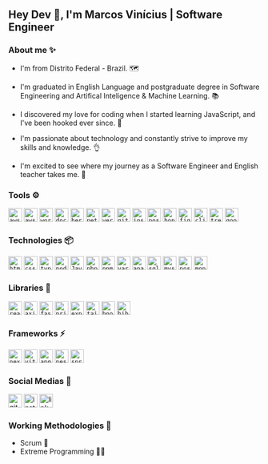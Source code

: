 ## Hey Dev 👋, I'm Marcos Vinícius | Software Engineer

### About me ✨

 - I'm from Distrito Federal - Brazil. 🗺️

 - I'm graduated in English Language and postgraduate degree in Software Engineering and Artifical Inteligence & Machine Learning. 📚

 - I discovered my love for coding when I started learning JavaScript, and I've been hooked ever since. 🤝
 
 - I'm passionate about technology and constantly strive to improve my skills and knowledge. 👌

 - I'm excited to see where my journey as a Software Engineer and English teacher takes me. 🚀

### Tools ⚙

<code><img height="27" src="https://cdn.simpleicons.org/awslambda/99aab5" alt="aws lambda"></code>
<code><img height="27" src="https://cdn.simpleicons.org/amazons3/99aab5" alt="aws s3"></code>
<code><img height="27" src="https://cdn.simpleicons.org/wordpress/99aab5" alt="wordpress"></code>
<code><img height="27" src="https://cdn.simpleicons.org/docker/99aab5" alt="docker"></code>
<code><img height="27" src="https://cdn.simpleicons.org/heroku/99aab5" alt="heroku"></code>
<code><img height="27" src="https://cdn.simpleicons.org/netlify/99aab5" alt="netlify"></code>
<code><img height="27" src="https://cdn.simpleicons.org/vercel/99aab5" alt="vercel"></code>
<code><img height="27" src="https://cdn.simpleicons.org/github/99aab5" alt="github"></code>
<code><img height="27" src="https://cdn.simpleicons.org/insomnia/99aab5" alt="insomnia"></code>
<code><img height="27" src="https://cdn.simpleicons.org/postman/99aab5" alt="postman"></code>
<code><img height="27" src="https://cdn.simpleicons.org/hoppscotch/99aab5" alt="hoppscotch"></code>
<code><img height="27" src="https://cdn.simpleicons.org/figma/99aab5" alt="figma"></code>
<code><img height="27" src="https://cdn.simpleicons.org/clickup/99aab5" alt="clickup"></code>
<code><img height="27" src="https://cdn.simpleicons.org/trello/99aab5" alt="trello"></code>
<code><img height="27" src="https://cdn.simpleicons.org/googlemeet/99aab5" alt="google meet"></code>

### Technologies 📦

<code><img height="27" src="https://cdn.simpleicons.org/html5/99aab5" alt="html5"></code>
<code><img height="27" src="https://cdn.simpleicons.org/css3/99aab5" alt="css3"></code>
<code><img height="27" src="https://cdn.simpleicons.org/typescript/99aab5" alt="typescript"></code>
<code><img height="27" src="https://cdn.simpleicons.org/node.js/99aab5" alt="node.js"></code>
<code><img height="27" src="https://cdn.simpleicons.org/OpenJDK/99aab5" alt="Java"></code>
<code><img height="27" src="https://cdn.simpleicons.org/php/99aab5" alt="php"></code>
<code><img height="27" src="https://cdn.simpleicons.org/npm/99aab5" alt="npm"></code>
<code><img height="27" src="https://cdn.simpleicons.org/yarn/99aab5" alt="yarn"></code>
<code><img height="27" src="https://cdn.simpleicons.org/apachemaven/99aab5" alt="apachemaven"></code>
<code><img height="27" src="https://cdn.simpleicons.org/sqlite/99aab5" alt="sqlite"></code>
<code><img height="27" src="https://cdn.simpleicons.org/mysql/99aab5" alt="mysql"></code>
<code><img height="27" src="https://cdn.simpleicons.org/postgresql/99aab5" alt="postgresql"></code>
<code><img height="27" src="https://cdn.simpleicons.org/mongodb/99aab5" alt="mongodb"></code>

### Libraries 🌴

<code><img height="27" src="https://cdn.simpleicons.org/react/99aab5" alt="react"></code>
<code><img height="27" src="https://cdn.simpleicons.org/axios/99aab5" alt="axios"></code>
<code><img height="27" src="https://cdn.simpleicons.org/fastify/99aab5" alt="fastify"></code>
<code><img height="27" src="https://cdn.simpleicons.org/prisma/99aab5" alt="prisma"></code>
<code><img height="27" src="https://cdn.simpleicons.org/express/99aab5" alt="express"></code>
<code><img height="27" src="https://cdn.simpleicons.org/tailwindcss/99aab5" alt="tailwindcss"></code>
<code><img height="27" src="https://cdn.simpleicons.org/bootstrap/99aab5" alt="bootstrap"></code>
<code><img height="27" src="https://cdn.simpleicons.org/hibernate/99aab5" alt="hibernate"></code>

### Frameworks ⚡

<code><img height="27" src="https://cdn.simpleicons.org/next.js/99aab5" alt="next.js"></code>
<code><img height="27" src="https://cdn.simpleicons.org/vite/99aab5" alt="vite"></code>
<code><img height="27" src="https://cdn.simpleicons.org/angular/99aab5" alt="angular"></code>
<code><img height="27" src="https://cdn.simpleicons.org/nestjs/99aab5" alt="nestjs"></code>
<code><img height="27" src="https://cdn.simpleicons.org/springboot/99aab5" alt="springboot"></code>

### Social Medias :speech_balloon:

<a href="https://github.com/Marki1ins"><img height="27" src="https://cdn.simpleicons.org/github/99aab5" alt="github" target="_blank"></a>
<a href="https://instagram.com/_markiins"><img height="27" src="https://cdn.simpleicons.org/instagram/99aab5" alt="instagram" target="_blank"></a>
<a href="https://www.linkedin.com/in/marcos-carvalho-43633121a/"><img height="27" src="https://cdn.simpleicons.org/linkedin/99aab5" alt="linkedin" target="_blank"></a>

### Working Methodologies 🦺

- Scrum 🤝
- Extreme Programming 🏃‍♂

